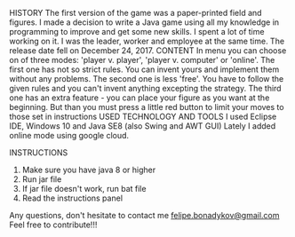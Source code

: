 HISTORY
 The first version of the game was a paper-printed field and figures.
 I made a decision to write a Java game using all my knowledge in programming to improve and get some new skills.
 I spent a lot of time working on it. I was the leader, worker and employee at the same time. 
 The release date fell on December 24, 2017.
 CONTENT
 In menu you can choose on of three modes: 'player v. player', 'player v. computer' or 'online'. 
 The first one has not so strict rules. You can invent yours and implement them without any problems.
 The second one is less 'free'. You have to follow the given rules and you can't invent anything excepting the strategy.
 The third one has an extra feature - you can place your figure as you want at the beginning.
 But than you must press a little red button to limit your moves to those set in instructions
USED TECHNOLOGY AND TOOLS
 I used Eclipse IDE, Windows 10 and Java SE8 (also Swing and AWT GUI)
 Lately I added online mode using google cloud.

INSTRUCTIONS
1. Make sure you have java 8 or higher
2. Run jar file
3. If jar file doesn't work, run bat file
4. Read the instructions panel

Any questions, don't hesitate to contact me felipe.bonadykov@gmail.com
Feel free to contribute!!!
